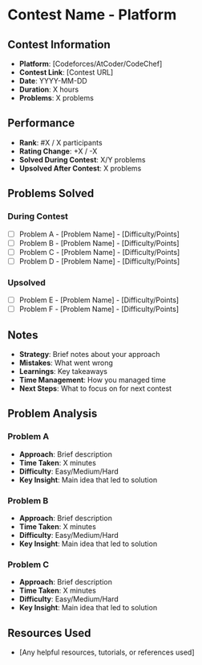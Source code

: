 # Contest Name - Platform

## Contest Information
- **Platform**: [Codeforces/AtCoder/CodeChef]
- **Contest Link**: [Contest URL]
- **Date**: YYYY-MM-DD
- **Duration**: X hours
- **Problems**: X problems

## Performance
- **Rank**: #X / X participants
- **Rating Change**: +X / -X
- **Solved During Contest**: X/Y problems
- **Upsolved After Contest**: X problems

## Problems Solved

### During Contest
- [ ] Problem A - [Problem Name] - [Difficulty/Points]
- [ ] Problem B - [Problem Name] - [Difficulty/Points]
- [ ] Problem C - [Problem Name] - [Difficulty/Points]
- [ ] Problem D - [Problem Name] - [Difficulty/Points]

### Upsolved
- [ ] Problem E - [Problem Name] - [Difficulty/Points]
- [ ] Problem F - [Problem Name] - [Difficulty/Points]

## Notes
- **Strategy**: Brief notes about your approach
- **Mistakes**: What went wrong
- **Learnings**: Key takeaways
- **Time Management**: How you managed time
- **Next Steps**: What to focus on for next contest

## Problem Analysis

### Problem A
- **Approach**: Brief description
- **Time Taken**: X minutes
- **Difficulty**: Easy/Medium/Hard
- **Key Insight**: Main idea that led to solution

### Problem B
- **Approach**: Brief description
- **Time Taken**: X minutes
- **Difficulty**: Easy/Medium/Hard
- **Key Insight**: Main idea that led to solution

### Problem C
- **Approach**: Brief description
- **Time Taken**: X minutes
- **Difficulty**: Easy/Medium/Hard
- **Key Insight**: Main idea that led to solution


## Resources Used
- [Any helpful resources, tutorials, or references used]

